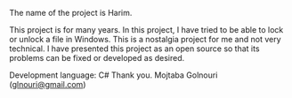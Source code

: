 The name of the project is Harim.

This project is for many years.
In this project, I have tried to be able to lock or unlock a file in Windows.
This is a nostalgia project for me and not very technical.
I have presented this project as an open source so that its problems can be fixed or developed as desired.

Development language: C#
Thank you.
Mojtaba Golnouri (glnouri@gmail.com)
